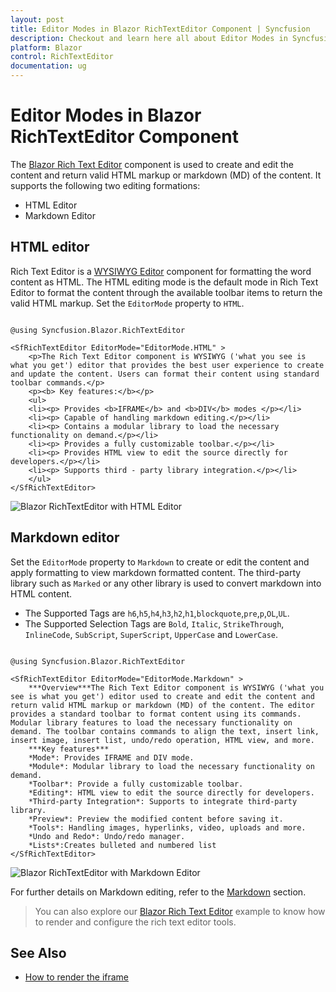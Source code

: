 ```yaml
---
layout: post
title: Editor Modes in Blazor RichTextEditor Component | Syncfusion
description: Checkout and learn here all about Editor Modes in Syncfusion Blazor RichTextEditor component and more.
platform: Blazor
control: RichTextEditor
documentation: ug
---
```


# Editor Modes in Blazor RichTextEditor Component

The [Blazor Rich Text Editor](https://www.syncfusion.com/blazor-components/blazor-wysiwyg-rich-text-editor) component is used to create and edit the content and return valid HTML markup or markdown (MD) of the content. It supports the following two editing formations:

* HTML Editor
* Markdown Editor

## HTML editor

Rich Text Editor is a [WYSIWYG Editor](https://www.syncfusion.com/blazor-components/blazor-wysiwyg-rich-text-editor) component for formatting the word content as HTML. The HTML editing mode is the default mode in Rich Text Editor to format the content through the available toolbar items to return the valid HTML markup. Set the `EditorMode` property to `HTML`.

```cshtml

@using Syncfusion.Blazor.RichTextEditor

<SfRichTextEditor EditorMode="EditorMode.HTML" >
    <p>The Rich Text Editor component is WYSIWYG ('what you see is what you get') editor that provides the best user experience to create and update the content. Users can format their content using standard toolbar commands.</p>
    <p><b> Key features:</b></p>
    <ul>
    <li><p> Provides <b>IFRAME</b> and <b>DIV</b> modes </p></li>
    <li><p> Capable of handling markdown editing.</p></li>
    <li><p> Contains a modular library to load the necessary functionality on demand.</p></li>
    <li><p> Provides a fully customizable toolbar.</p></li>
    <li><p> Provides HTML view to edit the source directly for developers.</p></li>
    <li><p> Supports third - party library integration.</p></li>
    </ul>
</SfRichTextEditor>

```

![Blazor RichTextEditor with HTML Editor](./images/blazor-richtexteditor-with-html-editor.png)

## Markdown editor

Set the `EditorMode` property to `Markdown` to create or edit the content and apply formatting to view markdown formatted content. The third-party library such as `Marked` or any other library is used to convert markdown into HTML content.

* The Supported Tags are  `h6`,`h5`,`h4`,`h3`,`h2`,`h1`,`blockquote`,`pre`,`p`,`OL`,`UL`.
* The Supported Selection Tags are `Bold`, `Italic`, `StrikeThrough`, `InlineCode`, `SubScript`, `SuperScript`, `UpperCase` and `LowerCase`.

```cshtml

@using Syncfusion.Blazor.RichTextEditor

<SfRichTextEditor EditorMode="EditorMode.Markdown" >
    ***Overview***The Rich Text Editor component is WYSIWYG ('what you see is what you get') editor used to create and edit the content and return valid HTML markup or markdown (MD) of the content. The editor provides a standard toolbar to format content using its commands. Modular library features to load the necessary functionality on demand. The toolbar contains commands to align the text, insert link, insert image, insert list, undo/redo operation, HTML view, and more.
    ***Key features***
    *Mode*: Provides IFRAME and DIV mode.
    *Module*: Modular library to load the necessary functionality on demand.
    *Toolbar*: Provide a fully customizable toolbar.
    *Editing*: HTML view to edit the source directly for developers.
    *Third-party Integration*: Supports to integrate third-party library.
    *Preview*: Preview the modified content before saving it.
    *Tools*: Handling images, hyperlinks, video, uploads and more.
    *Undo and Redo*: Undo/redo manager.
    *Lists*:Creates bulleted and numbered list
</SfRichTextEditor>

```

![Blazor RichTextEditor with Markdown Editor](./images/blazor-richtexteditor-markdown-editor.png)

For further details on Markdown editing, refer to the [Markdown](./markdown/) section.

> You can also explore our [Blazor Rich Text Editor](https://blazor.syncfusion.com/demos/rich-text-editor/overview?theme=bootstrap4) example to know how to render and configure the rich text editor tools.

## See Also

* [How to render the iframe](./iframe/)